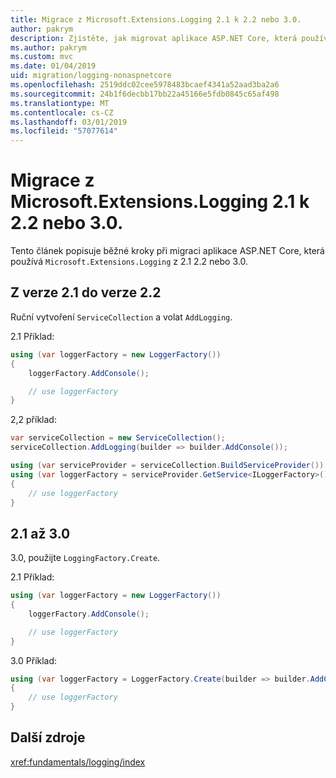 ```yaml
---
title: Migrace z Microsoft.Extensions.Logging 2.1 k 2.2 nebo 3.0.
author: pakrym
description: Zjistěte, jak migrovat aplikace ASP.NET Core, která používá Microsoft.Extensions.Logging z 2.1 2.2 nebo 3.0.
ms.author: pakrym
ms.custom: mvc
ms.date: 01/04/2019
uid: migration/logging-nonaspnetcore
ms.openlocfilehash: 2519ddc02cee5978483bcaef4341a52aad3ba2a6
ms.sourcegitcommit: 24b1f6decbb17bb22a45166e5fdb0845c65af498
ms.translationtype: MT
ms.contentlocale: cs-CZ
ms.lasthandoff: 03/01/2019
ms.locfileid: "57077614"
---
```

# <a name="migrate-from-microsoftextensionslogging-21-to-22-or-30"></a>Migrace z Microsoft.Extensions.Logging 2.1 k 2.2 nebo 3.0.

Tento článek popisuje běžné kroky při migraci aplikace ASP.NET Core, která používá `Microsoft.Extensions.Logging` z 2.1 2.2 nebo 3.0.

## <a name="21-to-22"></a>Z verze 2.1 do verze 2.2

Ruční vytvoření `ServiceCollection` a volat `AddLogging`.

2.1 Příklad:

```csharp
using (var loggerFactory = new LoggerFactory())
{
    loggerFactory.AddConsole();

    // use loggerFactory
}
```

2,2 příklad:

```csharp
var serviceCollection = new ServiceCollection();
serviceCollection.AddLogging(builder => builder.AddConsole());

using (var serviceProvider = serviceCollection.BuildServiceProvider())
using (var loggerFactory = serviceProvider.GetService<ILoggerFactory>())
{
    // use loggerFactory
}
```

## <a name="21-to-30"></a>2.1 až 3.0

3.0, použijte `LoggingFactory.Create`.

2.1 Příklad:

```csharp
using (var loggerFactory = new LoggerFactory())
{
    loggerFactory.AddConsole();

    // use loggerFactory
}
```

3.0 Příklad:

```csharp
using (var loggerFactory = LoggerFactory.Create(builder => builder.AddConsole()))
{
    // use loggerFactory
}
```

## <a name="additional-resources"></a>Další zdroje

<xref:fundamentals/logging/index>